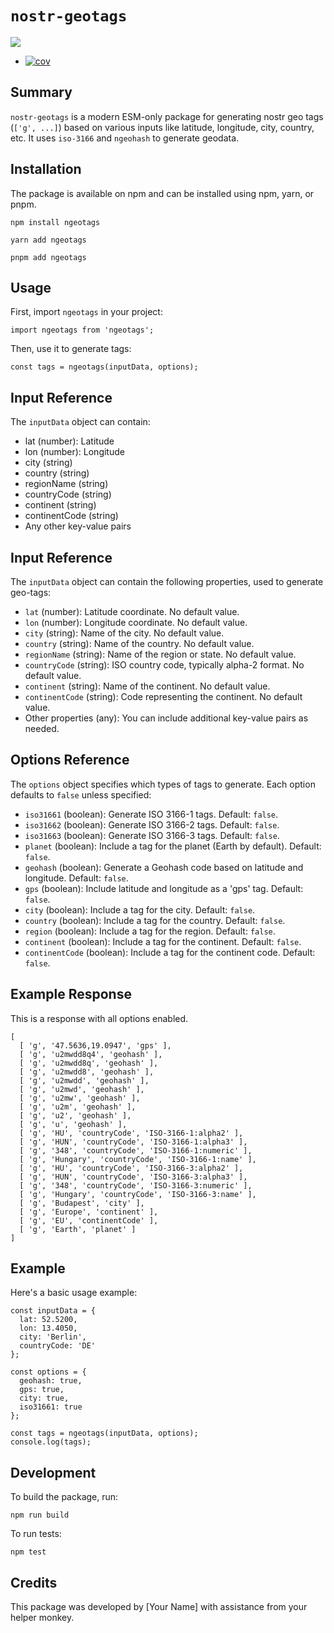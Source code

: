 # `nostr-geotags`

![](https://github.com/sandwichfarm/nostr-geotags/actions/workflows/publish.yaml/badge.svg)
+ [![cov](https://sandwichfarm.github.io/nostr-geotags/badges/coverage.svg)](https://github.com/sandwichfarm/nostr-geotags/actions)


## Summary
`nostr-geotags` is a modern ESM-only package for generating nostr geo tags (`['g', ...]`) based on various inputs like latitude, longitude, city, country, etc. It uses `iso-3166` and `ngeohash` to generate geodata. 

## Installation
The package is available on npm and can be installed using npm, yarn, or pnpm.

```
npm install ngeotags

yarn add ngeotags

pnpm add ngeotags
```

## Usage
First, import `ngeotags` in your project:

```
import ngeotags from 'ngeotags';
```

Then, use it to generate tags:

```
const tags = ngeotags(inputData, options);
```

## Input Reference
The `inputData` object can contain:

- lat (number): Latitude
- lon (number): Longitude
- city (string)
- country (string)
- regionName (string)
- countryCode (string)
- continent (string)
- continentCode (string)
- Any other key-value pairs

## Input Reference
The `inputData` object can contain the following properties, used to generate geo-tags:

- `lat` (number): Latitude coordinate. No default value.
- `lon` (number): Longitude coordinate. No default value.
- `city` (string): Name of the city. No default value.
- `country` (string): Name of the country. No default value.
- `regionName` (string): Name of the region or state. No default value.
- `countryCode` (string): ISO country code, typically alpha-2 format. No default value.
- `continent` (string): Name of the continent. No default value.
- `continentCode` (string): Code representing the continent. No default value.
- Other properties (any): You can include additional key-value pairs as needed.

## Options Reference
The `options` object specifies which types of tags to generate. Each option defaults to `false` unless specified:

- `iso31661` (boolean): Generate ISO 3166-1 tags. Default: `false`.
- `iso31662` (boolean): Generate ISO 3166-2 tags. Default: `false`.
- `iso31663` (boolean): Generate ISO 3166-3 tags. Default: `false`.
- `planet` (boolean): Include a tag for the planet (Earth by default). Default: `false`.
- `geohash` (boolean): Generate a Geohash code based on latitude and longitude. Default: `false`.
- `gps` (boolean): Include latitude and longitude as a 'gps' tag. Default: `false`.
- `city` (boolean): Include a tag for the city. Default: `false`.
- `country` (boolean): Include a tag for the country. Default: `false`.
- `region` (boolean): Include a tag for the region. Default: `false`.
- `continent` (boolean): Include a tag for the continent. Default: `false`.
- `continentCode` (boolean): Include a tag for the continent code. Default: `false`.

## Example Response

This is a response with all options enabled. 

```
[
  [ 'g', '47.5636,19.0947', 'gps' ],
  [ 'g', 'u2mwdd8q4', 'geohash' ],
  [ 'g', 'u2mwdd8q', 'geohash' ],
  [ 'g', 'u2mwdd8', 'geohash' ],
  [ 'g', 'u2mwdd', 'geohash' ],
  [ 'g', 'u2mwd', 'geohash' ],
  [ 'g', 'u2mw', 'geohash' ],
  [ 'g', 'u2m', 'geohash' ],
  [ 'g', 'u2', 'geohash' ],
  [ 'g', 'u', 'geohash' ],
  [ 'g', 'HU', 'countryCode', 'ISO-3166-1:alpha2' ],
  [ 'g', 'HUN', 'countryCode', 'ISO-3166-1:alpha3' ],
  [ 'g', '348', 'countryCode', 'ISO-3166-1:numeric' ],
  [ 'g', 'Hungary', 'countryCode', 'ISO-3166-1:name' ],
  [ 'g', 'HU', 'countryCode', 'ISO-3166-3:alpha2' ],
  [ 'g', 'HUN', 'countryCode', 'ISO-3166-3:alpha3' ],
  [ 'g', '348', 'countryCode', 'ISO-3166-3:numeric' ],
  [ 'g', 'Hungary', 'countryCode', 'ISO-3166-3:name' ],
  [ 'g', 'Budapest', 'city' ],
  [ 'g', 'Europe', 'continent' ],
  [ 'g', 'EU', 'continentCode' ],
  [ 'g', 'Earth', 'planet' ]
]
```

## Example
Here's a basic usage example:

```
const inputData = {
  lat: 52.5200,
  lon: 13.4050,
  city: 'Berlin',
  countryCode: 'DE'
};

const options = {
  geohash: true,
  gps: true,
  city: true,
  iso31661: true
};

const tags = ngeotags(inputData, options);
console.log(tags);
```

## Development
To build the package, run:

```
npm run build
```

To run tests:

```
npm test
```

## Credits
This package was developed by [Your Name] with assistance from your helper monkey.
